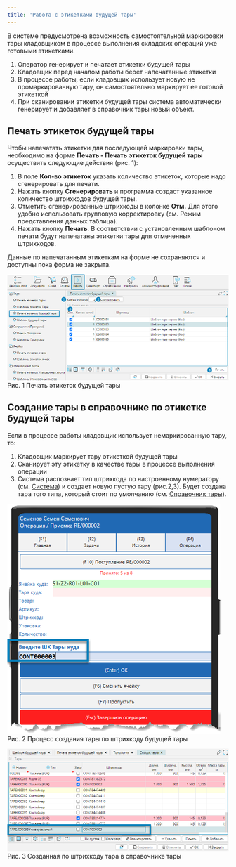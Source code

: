 ```yaml
---
title: 'Работа с этикетками будущей тары'
---
```


В системе предусмотрена возможность самостоятельной маркировки тары кладовщиком в процессе выполнения складских операций уже готовыми этикетками.

1. Оператор генерирует и печатает этикетки будущей тары
2. Кладовщик перед началом работы берет напечатанные этикетки
3. В процессе работы, если кладовщик использует новую не промаркированную тару, он самостоятельно маркирует ее готовой этикеткой
4. При сканировании этикетки будущей тары система автоматически генерирует и добавляет в справочник тары новый объект.


## Печать этикеток будущей тары

Чтобы напечатать этикетки для последующей маркировки тары, необходимо на форме **Печать - Печать этикеток будущей тары** осуществить следующие действия (рис. 1):

1. В поле **Кол-во этикеток** указать количество этикеток, которые надо сгенерировать для печати.
2. Нажать кнопку **Сгенерировать** и программа создаст указанное количество штрихкодов будущей тары.
3. Отметить сгенерированные штрихкоды в колонке **Отм.** Для этого удобно использовать групповую корректировку (см. Режим представления данных таблица).
4. Нажать кнопку **Печать**. В соответствии с установленным шаблоном печати будут напечатаны этикетки тары для отмеченных штрихкодов.

Данные по напечатанным этикеткам на форме не сохраняются и доступны пока форма не закрыта.  

![](img/tare1.png)  
Рис. 1 Печать этикеток будущей тары


## Создание тары в справочнике по этикетке будущей тары

Если в процессе работы кладовщик использует немаркированную тару, то:

1. Кладовщик маркирует тару этикеткой будущей тары
2. Сканирует эту этикетку в качестве тары в процессе выполнения операции
3. Система распознает тип штрихкода по настроенному нумератору (см. [Система](../logics/logics.md)) и создает новую пустую тару (рис.2,3). 
Будет создана тара того типа, который стоит по умолчанию (см. [Справочник тары](../control/tare.md)).

![](img/tare2.png)  
Рис. 2 Процесс создания тары по штрихкоду будущей тары

![](img/tare3.png)  
Рис. 3 Созданная по штрихкоду тара в справочнике тары

